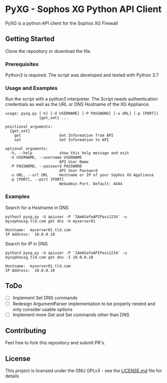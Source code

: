 # PyXG - Sophos XG Python API Client

PyXG is a python API client for the Sophos XG Firewall

## Getting Started

Clone the repository or download the file.

### Prerequisites

Python3 is required.
The script was developed and tested with Python 3.7

### Usage and Examples

Run the script with a python3 interpreter.
The Script needs authentication credentials as well as the URL or DNS Hostname of the XG Appliance.

````
usage: pyxg.py [-h] [-U USERNAME] [-P PASSWORD] [-u URL] [-p [PORT]]
               {get,set} ...

positional arguments:
  {get,set}
    get                 Get Information from API
    set                 Set Information to API

optional arguments:
  -h, --help            show this help message and exit
  -U USERNAME, --username USERNAME
                        API User Name
  -P PASSWORD, --password PASSWORD
                        API User Password
  -u URL, --url URL     Hostname or IP of your Sophos XG Appliance
  -p [PORT], --port [PORT]
                        Webadmin Port. Default: 4444
````

### Examples

Search for a Hostname in DNS
```
python3 pyxg.py -U apiuser -P 'IAmASafeAPIPass1234' -u mysophosxg.tld.com get dns -H myserver01

Hostname:  myserver01.tld.com
IP Address:  10.0.0.10

```

Search for IP in DNS

```
python3 pyxg.py -U apiuser -P 'IAmASafeAPIPass1234' -u mysophosxg.tld.com get dns -I 10.0.0.10

Hostname:  myserver01.tld.com
IP Address:  10.0.0.10
```


## ToDo
* [ ] Implement Set DNS commands
* [ ] Redesign ArgumentParser implementation to be properly nested and only consider usable options
* [ ] Implement more Get and Set commands other than DNS

## Contributing

Feel free to fork this repository and submit PR's.

## License

This project is licensed under the GNU GPLv3 - see the [LICENSE.md](LICENSE.md) file for details

